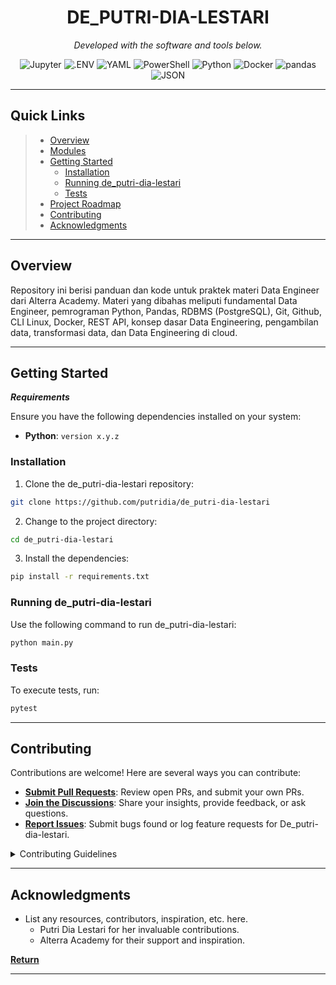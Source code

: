<p align="center">
    <h1 align="center">DE_PUTRI-DIA-LESTARI</h1>
</p>
<p align="center">
</p>
<p align="center">
		<em>Developed with the software and tools below.</em>
</p>
<p align="center">
	<img src="https://img.shields.io/badge/Jupyter-F37626.svg?style=flat&logo=Jupyter&logoColor=white" alt="Jupyter">
	<img src="https://img.shields.io/badge/.ENV-ECD53F.svg?style=flat&logo=dotenv&logoColor=black" alt=".ENV">
	<img src="https://img.shields.io/badge/YAML-CB171E.svg?style=flat&logo=YAML&logoColor=white" alt="YAML">
	<img src="https://img.shields.io/badge/PowerShell-5391FE.svg?style=flat&logo=PowerShell&logoColor=white" alt="PowerShell">
	<img src="https://img.shields.io/badge/Python-3776AB.svg?style=flat&logo=Python&logoColor=white" alt="Python">
	<img src="https://img.shields.io/badge/Docker-2496ED.svg?style=flat&logo=Docker&logoColor=white" alt="Docker">
	<img src="https://img.shields.io/badge/pandas-150458.svg?style=flat&logo=pandas&logoColor=white" alt="pandas">
	<img src="https://img.shields.io/badge/JSON-000000.svg?style=flat&logo=JSON&logoColor=white" alt="JSON">
</p>
<hr>

##  Quick Links

> - [ Overview](#-overview)
> - [ Modules](#-modules)
> - [ Getting Started](#-getting-started)
>   - [ Installation](#-installation)
>   - [ Running de_putri-dia-lestari](#-running-de_putri-dia-lestari)
>   - [ Tests](#-tests)
> - [ Project Roadmap](#-project-roadmap)
> - [ Contributing](#-contributing)
> - [ Acknowledgments](#-acknowledgments)

---

##  Overview

Repository ini berisi panduan dan kode untuk praktek materi Data Engineer dari Alterra Academy. Materi yang dibahas meliputi fundamental Data Engineer, pemrograman Python, Pandas, RDBMS (PostgreSQL), Git, Github, CLI Linux, Docker, REST API, konsep dasar Data Engineering, pengambilan data, transformasi data, dan Data Engineering di cloud.

---

##  Getting Started

***Requirements***

Ensure you have the following dependencies installed on your system:

* **Python**: `version x.y.z`

###  Installation

1. Clone the de_putri-dia-lestari repository:

```sh
git clone https://github.com/putridia/de_putri-dia-lestari
```

2. Change to the project directory:

```sh
cd de_putri-dia-lestari
```

3. Install the dependencies:

```sh
pip install -r requirements.txt
```

###  Running de_putri-dia-lestari

Use the following command to run de_putri-dia-lestari:

```sh
python main.py
```

###  Tests

To execute tests, run:

```sh
pytest
```

---

##  Contributing

Contributions are welcome! Here are several ways you can contribute:

- **[Submit Pull Requests](https://github.com/putridia/de_putri-dia-lestari/blob/main/CONTRIBUTING.md)**: Review open PRs, and submit your own PRs.
- **[Join the Discussions](https://github.com/putridia/de_putri-dia-lestari/discussions)**: Share your insights, provide feedback, or ask questions.
- **[Report Issues](https://github.com/putridia/de_putri-dia-lestari/issues)**: Submit bugs found or log feature requests for De_putri-dia-lestari.

<details closed>
    <summary>Contributing Guidelines</summary>

1. **Fork the Repository**: Start by forking the project repository to your GitHub account.
2. **Clone Locally**: Clone the forked repository to your local machine using a Git client.
   ```sh
   git clone https://github.com/putridia/de_putri-dia-lestari
   ```
3. **Create a New Branch**: Always work on a new branch, giving it a descriptive name.
   ```sh
   git checkout -b new-feature-x
   ```
4. **Make Your Changes**: Develop and test your changes locally.
5. **Commit Your Changes**: Commit with a clear message describing your updates.
   ```sh
   git commit -m 'Implemented new feature x.'
   ```
6. **Push to GitHub**: Push the changes to your forked repository.
   ```sh
   git push origin new-feature-x
   ```
7. **Submit a Pull Request**: Create a PR against the original project repository. Clearly describe the changes and their motivations.

Once your PR is reviewed and approved, it will be merged into the main branch.

</details>

---

##  Acknowledgments

- List any resources, contributors, inspiration, etc. here.
  - Putri Dia Lestari for her invaluable contributions.
  - Alterra Academy for their support and inspiration.

[**Return**](#-quick-links)

---
